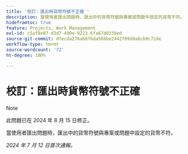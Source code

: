 ```yaml
---
title: '校訂：匯出時貨幣符號不正確 '
description: 當使用者匯出問題時，匯出中的貨幣符號與專案或問題中設定的貨幣不符。
hidefromtoc: true
feature: Projects, Work Management
exl-id: c5af8e07-d3d7-490e-9223-6fa67d0339ed
source-git-commit: dfecda276ab8f6da56bbe2442f09d0a6cb0c71de
workflow-type: tm+mt
source-wordcount: '72'
ht-degree: 100%

---
```


# 校訂：匯出時貨幣符號不正確

>[!NOTE]
>
>此問題已在 2024 年 8 月 15 日修正。

當使用者匯出問題時，匯出中的貨幣符號與專案或問題中設定的貨幣不符。

_2024 年 7 月 12 日首次通報。_
